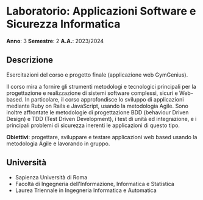 # Laboratorio: Applicazioni Software e Sicurezza Informatica
**Anno**: 3
**Semestre**: 2
**A.A.**: 2023/2024

## Descrizione
Esercitazioni del corso e progetto finale (applicazione web GymGenius).

Il corso mira a fornire gli strumenti metodologi e tecnologici principali per la progettazione e realizzazione di sistemi software complessi, sicuri e Web-based. 
In particolare, il corso approfondisce lo sviluppo di applicazioni mediante Ruby on Rails e JavaScript, usando la metodologia Agile. Sono inoltre affrontate le metodologie di progettazione BDD (behaviour Driven Design) e TDD (Test Driven Development), i test di unità ed integrazione, e i principali problemi di sicurezza inerenti le applicazioni di questo tipo.


**Obiettivi**: progettare, sviluppare e testare applicazioni web based usando la metodologia Agile e lavorando in gruppo.


## Università
- Sapienza Università di Roma
- Facoltà di Ingegneria dell'Informazione, Informatica e Statistica
- Laurea Triennale in Ingegneria Informatica e Automatica
